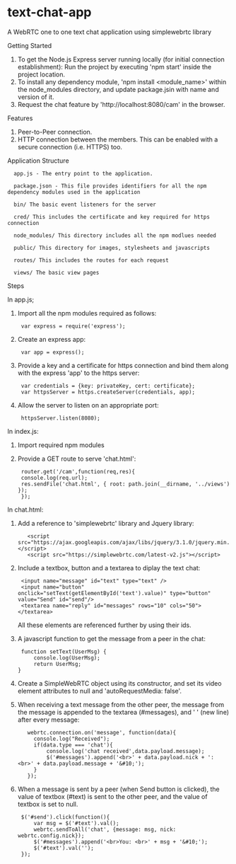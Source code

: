 
# text-chat-app
A WebRTC one to one text chat application using simplewebrtc library

Getting Started
1. To get the Node.js Express server running locally (for initial connection establishment): Run the project by executing 'npm start' inside the project location.
2. To install any dependency module, 'npm install <module_name>' within the node_modules directory, and update package.jsin with name and version of it.
3. Request the chat feature by 'http://localhost:8080/cam' in the browser.

Features
1. Peer-to-Peer connection.
2. HTTP connection between the members. This can be enabled with a secure connection (i.e. HTTPS) too.

Application Structure

      app.js - The entry point to the application.

      package.json - This file provides identifiers for all the npm dependency modules used in the application

      bin/ The basic event listeners for the server

      cred/ This includes the certificate and key required for https connection

      node_modules/ This directory includes all the npm modlues needed

      public/ This directory for images, stylesheets and javascripts

      routes/ This includes the routes for each request

      views/ The basic view pages
	
Steps

In app.js;
1. Import all the npm modules required as follows:

	    var express = require('express');
2. Create an express app:

	    var app = express();
	 
3. Provide a key and a certificate for https connection and bind them along with the express 'app' to the https server:

	    var credentials = {key: privateKey, cert: certificate};
	    var httpsServer = https.createServer(credentials, app);

4. Allow the server to listen on an appropriate port:

	    httpsServer.listen(8080);

In index.js:
1. Import required npm modules
2. Provide a GET route to serve 'chat.html':

	    router.get('/cam',function(req,res){
    	console.log(req.url);
    	res.sendFile('chat.html', { root: path.join(__dirname, '../views') });
	    }); 

In chat.html:
1. Add a reference to 'simplewebrtc' library and Jquery library:
	   
          <script src="https://ajax.googleapis.com/ajax/libs/jquery/3.1.0/jquery.min.js"></script>
    	  <script src="https://simplewebrtc.com/latest-v2.js"></script>
2. Include a textbox, button and a textarea to diplay the text chat:

	    <input name="message" id="text" type="text" />
        <input name="button" onclick="setText(getElementById('text').value)" type="button" value="Send" id="send"/>
        <textarea name="reply" id="messages" rows="10" cols="50"></textarea>
   All these elements are referenced further by using their ids.
3. A javascript function to get the message from a peer in the chat:

	    function setText(UserMsg) {
            console.log(UserMsg);
            return UserMsg;
       }
4. Create a SimpleWebRTC object using its constructor, and set its video element attributes to null and 'autoRequestMedia: false'.
5. When receiving a text message from the other peer, the message from the message is appended to the textarea (#messages), and '&#10;' (new line) after every message:
	    
          webrtc.connection.on('message', function(data){
            console.log("Received");
            if(data.type === 'chat'){
                console.log('chat received',data.payload.message);
                $('#messages').append('<br>' + data.payload.nick + ': <br>' + data.payload.message + '&#10;');
            }
          });
6. When a message is sent by a peer (when Send button is clicked), the  value of textbox (#text) is sent to the other peer, and the value of textbox is set to null.

        $('#send').click(function(){
            var msg = $('#text').val();
            webrtc.sendToAll('chat', {message: msg, nick: webrtc.config.nick});
            $('#messages').append('<br>You: <br>' + msg + '&#10;');
            $('#text').val('');
        });
